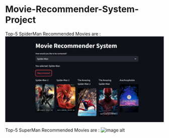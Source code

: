 # Movie-Recommender-System-Project

Top-5 SpiderMan Recommended Movies are : 
![image alt](https://github.com/irfanulkabirhira/Movie-Recommender-System-Project/blob/95e3373d2e33698d030323b47978c4a32050eeba/Spiderrman.png)

Top-5 SuperMan Recommended Movies are : 
![image alt]()
